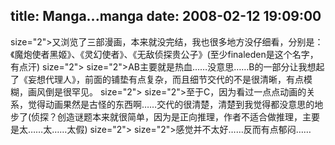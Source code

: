 title: Manga...manga
date: 2008-02-12 19:09:00
---

 size="2">又浏览了三部漫画，本来就没完结，我也很多地方没仔细看，分别是：《魔炮使者黑姬》、《灵幻使者》、《无敌侦探贵公子》(至少finaleden是这个名字，有点汗)  size="2">   size="2">AB主要就是热血……没意思……B的一部分让我想起了《妄想代理人》，前面的铺垫有点复杂，而且细节交代的不是很清晰，有点模糊，画风倒是很罕见。  size="2">   size="2">至于C，因为看过一点点动画的关系，觉得动画果然是古怪的东西啊……交代的很清楚，清楚到我觉得都没意思的地步了(侦探？创造谜题本来就很简单，因为是正向推理，作者不适合做推理，主要是太……太……太假)  size="2">   size="2">感觉并不太好……反而有点郁闷……
